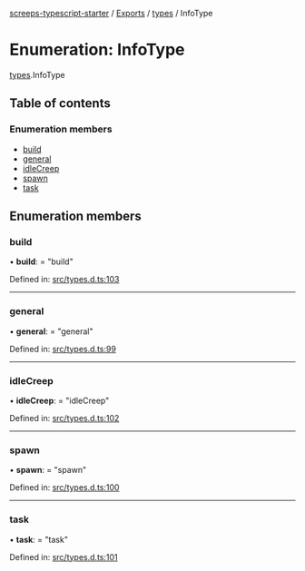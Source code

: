[screeps-typescript-starter](../README.md) / [Exports](../modules.md) / [types](../modules/types.md) / InfoType

# Enumeration: InfoType

[types](../modules/types.md).InfoType

## Table of contents

### Enumeration members

- [build](types.infotype.md#build)
- [general](types.infotype.md#general)
- [idleCreep](types.infotype.md#idlecreep)
- [spawn](types.infotype.md#spawn)
- [task](types.infotype.md#task)

## Enumeration members

### build

• **build**: = "build"

Defined in: [src/types.d.ts:103](https://github.com/Baelyk/screeps/blob/c7b9358/src/types.d.ts#L103)

___

### general

• **general**: = "general"

Defined in: [src/types.d.ts:99](https://github.com/Baelyk/screeps/blob/c7b9358/src/types.d.ts#L99)

___

### idleCreep

• **idleCreep**: = "idleCreep"

Defined in: [src/types.d.ts:102](https://github.com/Baelyk/screeps/blob/c7b9358/src/types.d.ts#L102)

___

### spawn

• **spawn**: = "spawn"

Defined in: [src/types.d.ts:100](https://github.com/Baelyk/screeps/blob/c7b9358/src/types.d.ts#L100)

___

### task

• **task**: = "task"

Defined in: [src/types.d.ts:101](https://github.com/Baelyk/screeps/blob/c7b9358/src/types.d.ts#L101)
